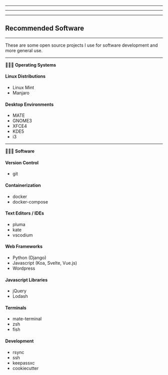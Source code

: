 * * * * * * * * * * * * * * * * * * * * * * * * * * * * * * * * * * * * * * * * 
* * * * * * * * * * * * * * * * * * * * * * * * * * * * * * * * * * * * * * * * 
* * * * * * * * * * * * * * * * * * * * * * * * * * * * * * * * * * * * * * * * 

## Recommended Software

- - - - - - - - - - - - - - - - - - - - - - - - - - - - - - - - - - - - - - - - 

These are some open source projects I use for software development and more general use.

- - - - - - - - - - - - - - - - - - - - - - - - - - - - - - - - - - - - - - - - 

🔷🔷🔷 **Operating Systems**

#### Linux Distributions

  - Linux Mint
  - Manjaro

#### Desktop Environments

  - MATE
  - GNOME3
  - XFCE4
  - KDE5
  - i3
  
- - - - - - - - - - - - - - - - - - - - - - - - - - - - - - - - - - - - - - - - 

🔷🔷🔷 **Software**

#### Version Control

  - git

#### Containerization

  - docker
  - docker-compose
  
#### Text Editors / IDEs

  - pluma
  - kate
  - vscodium  
  
#### Web Frameworks

  - Python (Django)
  - Javascript (Koa, Svelte, Vue.js)
  - Wordpress
  
#### Javascript Libraries

  - jQuery
  - Lodash


#### Terminals

  - mate-terminal
  - zsh
  - fish


#### Development

  - rsync
  - ssh  
  - keepassxc
  - cookiecutter
  





 

